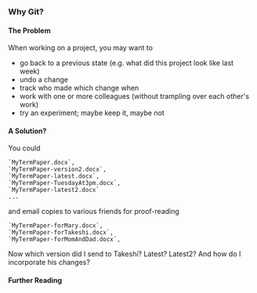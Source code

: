 ### Why Git?

#### The Problem

When working on a project, you may want to

- go back to a previous state (e.g. what did this project look like last week)
- undo a change
- track who made which change when
- work with one or more colleagues (without trampling over each other's work)
- try an experiment; maybe keep it, maybe not

#### A Solution?

You could

    `MyTermPaper.docx`, 
    `MyTermPaper-version2.docx`, 
    `MyTermPaper-latest.docx`, 
    `MyTermPaper-TuesdayAt3pm.docx`,
    `MyTermPaper-latest2.docx`
    ...

and email copies to various friends for proof-reading

    `MyTermPaper-forMary.docx`, 
    `MyTermPaper-forTakeshi.docx`, 
    `MyTermPaper-forMomAndDad.docx`, 

Now which version did I send to Takeshi? Latest? Latest2? And how do I incorporate his changes?

#### Further Reading
